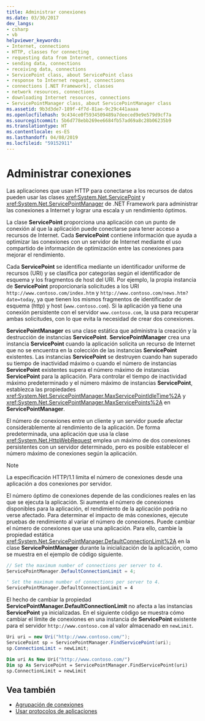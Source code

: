 ```yaml
---
title: Administrar conexiones
ms.date: 03/30/2017
dev_langs:
- csharp
- vb
helpviewer_keywords:
- Internet, connections
- HTTP, classes for connecting
- requesting data from Internet, connections
- sending data, connections
- receiving data, connections
- ServicePoint class, about ServicePoint class
- response to Internet request, connections
- connections [.NET Framework], classes
- network resources, connections
- downloading Internet resources, connections
- ServicePointManager class, about ServicePointManager class
ms.assetid: 9b3d3de7-189f-4f7d-81ae-9c29c441aaaa
ms.openlocfilehash: 9c434ce0f5934509489a7deeced9e9e579d9cf7a
ms.sourcegitcommit: 5b6d778ebb269ee6684fb57ad69a8c28b06235b9
ms.translationtype: HT
ms.contentlocale: es-ES
ms.lasthandoff: 04/08/2019
ms.locfileid: "59152911"
---
```

# <a name="managing-connections"></a>Administrar conexiones
Las aplicaciones que usan HTTP para conectarse a los recursos de datos pueden usar las clases <xref:System.Net.ServicePoint> y <xref:System.Net.ServicePointManager> de .NET Framework para administrar las conexiones a Internet y lograr una escala y un rendimiento óptimos.  
  
 La clase **ServicePoint** proporciona una aplicación con un punto de conexión al que la aplicación puede conectarse para tener acceso a recursos de Internet. Cada **ServicePoint** contiene información que ayuda a optimizar las conexiones con un servidor de Internet mediante el uso compartido de información de optimización entre las conexiones para mejorar el rendimiento.  
  
 Cada **ServicePoint** se identifica mediante un identificador uniforme de recursos (URI) y se clasifica por categorías según el identificador de esquema y los fragmentos de host del URI. Por ejemplo, la propia instancia de **ServicePoint** proporcionaría solicitudes a los URI `http://www.contoso.com/index.htm` y `http://www.contoso.com/news.htm?date=today`, ya que tienen los mismos fragmentos de identificador de esquema (http) y host (`www.contoso.com`). Si la aplicación ya tiene una conexión persistente con el servidor `www.contoso.com`, la usa para recuperar ambas solicitudes, con lo que evita la necesidad de crear dos conexiones.  
  
 **ServicePointManager** es una clase estática que administra la creación y la destrucción de instancias **ServicePoint**. **ServicePointManager** crea una instancia **ServicePoint** cuando la aplicación solicita un recurso de Internet que no se encuentra en la colección de las instancias **ServicePoint** existentes. Las instancias **ServicePoint** se destruyen cuando han superado su tiempo de inactividad máximo o cuando el número de instancias **ServicePoint** existentes supera el número máximo de instancias **ServicePoint** para la aplicación. Para controlar el tiempo de inactividad máximo predeterminado y el número máximo de instancias **ServicePoint**, establezca las propiedades <xref:System.Net.ServicePointManager.MaxServicePointIdleTime%2A> y <xref:System.Net.ServicePointManager.MaxServicePoints%2A> en **ServicePointManager**.  
  
 El número de conexiones entre un cliente y un servidor puede afectar considerablemente al rendimiento de la aplicación. De forma predeterminada, una aplicación que usa la clase <xref:System.Net.HttpWebRequest> emplea un máximo de dos conexiones persistentes con un servidor determinado, pero es posible establecer el número máximo de conexiones según la aplicación.  
  
> [!NOTE]
>  La especificación HTTP/1.1 limita el número de conexiones desde una aplicación a dos conexiones por servidor.  
  
 El número óptimo de conexiones depende de las condiciones reales en las que se ejecuta la aplicación. Si aumenta el número de conexiones disponibles para la aplicación, el rendimiento de la aplicación podría no verse afectado. Para determinar el impacto de más conexiones, ejecute pruebas de rendimiento al variar el número de conexiones. Puede cambiar el número de conexiones que usa una aplicación. Para ello, cambie la propiedad estática <xref:System.Net.ServicePointManager.DefaultConnectionLimit%2A> en la clase **ServicePointManager** durante la inicialización de la aplicación, como se muestra en el ejemplo de código siguiente.  
  
```csharp  
// Set the maximum number of connections per server to 4.  
ServicePointManager.DefaultConnectionLimit = 4;  
```  
  
```vb  
' Set the maximum number of connections per server to 4.  
ServicePointManager.DefaultConnectionLimit = 4  
```  
  
 El hecho de cambiar la propiedad **ServicePointManager.DefaultConnectionLimit** no afecta a las instancias **ServicePoint** ya inicializadas. En el siguiente código se muestra cómo cambiar el límite de conexiones en una instancia de **ServicePoint** existente para el servidor `http://www.contoso.com` al valor almacenado en `newLimit`.  
  
```csharp  
Uri uri = new Uri("http://www.contoso.com/");  
ServicePoint sp = ServicePointManager.FindServicePoint(uri);  
sp.ConnectionLimit = newLimit;  
```  
  
```vb  
Dim uri As New Uri("http://www.contoso.com/")  
Dim sp As ServicePoint = ServicePointManager.FindServicePoint(uri)  
sp.ConnectionLimit = newLimit  
```  
  
## <a name="see-also"></a>Vea también

- [Agrupación de conexiones](../../../docs/framework/network-programming/connection-grouping.md)
- [Usar protocolos de aplicaciones](../../../docs/framework/network-programming/using-application-protocols.md)
